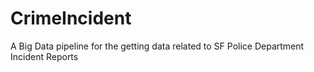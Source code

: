# CrimeIncident
A Big Data pipeline for the getting data related to SF Police Department Incident Reports 
